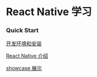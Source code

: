 # React Native 学习

### Quick Start
[开发环境和安装](https://facebook.github.io/react-native/docs/getting-started.html#content)

[React Native 介绍](http://facebook.github.io/react/blog/2015/03/26/introducing-react-native.html)

[showcase 展示](https://facebook.github.io/react-native/showcase.html)
